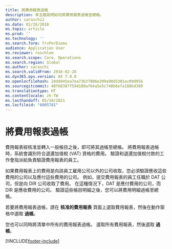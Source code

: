 ```yaml
---
title: 將費用報表過帳
description: 本主題說明如何將費用報表過帳至總帳。
author: saraschi2
ms.date: 02/26/2018
ms.topic: article
ms.prod: ''
ms.technology: ''
ms.search.form: TrvPerDiems
audience: Application User
ms.reviewer: roschlom
ms.search.scope: Core, Operations
ms.search.region: Global
ms.author: saraschi
ms.search.validFrom: 2016-02-28
ms.dyn365.ops.version: AX 7.0.0
ms.openlocfilehash: 24dd945ea7ea73b37806e209a90d5301ac09d956
ms.sourcegitcommit: 40f68387f594180af64a5e5c748b6efa188bd300
ms.translationtype: HT
ms.contentlocale: zh-TW
ms.lasthandoff: 05/10/2021
ms.locfileid: "6005781"
---
```

# <a name="post-an-expense-report"></a>將費用報表過帳

費用報表經核准並轉入一般帳目之後，即可將其過帳至總帳。 將費用報表過帳時，系統會識別符合退還加值稅 (VAT) 資格的費用。 驗證和退還加值稅付款的工作會指派給負責驗證費用報表的員工。

如果費用報表上的費用是向該員工雇用公司以外的公司收取，您必須驗證應收這些費用的公司以及應付這些費用的公司。 例如，提交費用報表的員工任職於 DAT 公司，但是向 DIR 公司收取了費用。 在這種情況下，DAT 是應付費用的公司，而 DIR 是應收費用的公司。 驗證這些帳目明細之後，您可以將費用明細過帳至總帳。

若要將費用報表過帳，請在 **核准的費用報表** 頁面上選取費用報表，然後在動作窗格中選取 **過帳**。

您也可以同時將清單中所有的費用報表過帳。 選取所有費用報表，然後選取 **過帳**。


[!INCLUDE[footer-include](../includes/footer-banner.md)]